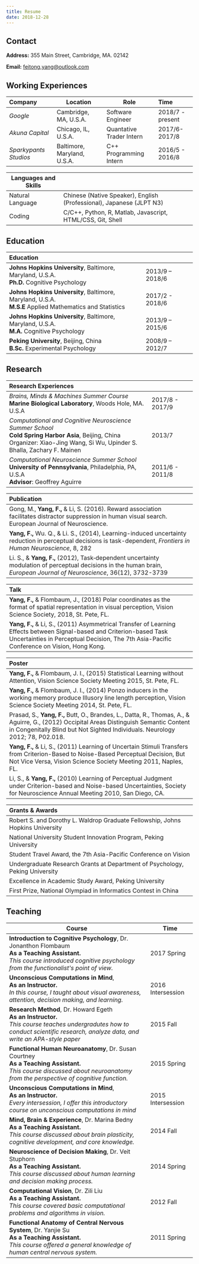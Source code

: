 ```yaml
---
title: Resume
date: 2018-12-28
---
```

## Contact

**Address:** 355 Main Street, Cambridge, MA. 02142

**Email:** feitong.yang@outlook.com

## Working Experiences

|Company  | Location | Role | Time |
|:--------|------|------|:-----|
| _Google_  | Cambridge, MA, U.S.A. | Software Engineer | 2018/7 - present |
| _Akuna Capital_  | Chicago, IL, U.S.A. | Quantative Trader Intern | 2017/6-2017/8 |
| _Sparkypants Studios_ | Baltimore, Maryland, U.S.A. | C++ Programming Intern | 2016/5 - 2016/8 |


| Languages and Skills | |
|----------------------|-|
| Natural Language | Chinese (Native Speaker), English (Professional), Japanese (JLPT N3) |
| Coding | C/C++, Python, R, Matlab, Javascript, HTML/CSS, Git, Shell |

## Education

| Education | |
|:--------|:--------|
| <strong>Johns Hopkins University</strong>, Baltimore, Maryland, U.S.A. <br/> <strong>Ph.D.</strong> Cognitive Psychology | 2013/9 – 2018/6 |
| <strong>Johns Hopkins University</strong>, Baltimore, Maryland, U.S.A. <br/> <strong>M.S.E </strong> Applied Mathematics and Statistics | 2017/2 - 2018/6 |
| <strong>Johns Hopkins University</strong>, Baltimore, Maryland, U.S.A. <br/> <strong>M.A.</strong> Cognitive Psychology | 2013/9 – 2015/6 |
| <strong>Peking University</strong>, Beijing, China <br /> <strong>B.Sc.</strong> Experimental Psychology | 2008/9 – 2012/7 |

## Research

|Research Experiences| |
|:--------|:--------|
| _Brains, Minds & Machines Summer Course_  <br /> **Marine Biological Laboratory**, Woods Hole, MA. U.S.A <br /> | 2017/8 - 2017/9 |
| _Computational and Cognitive Neuroscience Summer School_ <br /> **Cold Spring Harbor Asia**, Beijing, China <br /> Organizer: Xiao-Jing Wang, Si Wu, Upinder S. Bhalla, Zachary F. Mainen | 2013/7 |
| _Computational Neuroscience Summer School_ <br /> **University of Pennsylvania**, Philadelphia, PA, U.S.A <br /> **Advisor**: Geoffrey Aguirre <br /> | 2011/6 - 2011/8 |

| **Publication** |
|:----------------|
| Gong, M., **Yang, F.,** & Li, S. (2016). Reward association facilitates distractor suppression in human visual search. European Journal of Neuroscience. |
| **Yang, F.,** Wu. Q., & Li. S., (2014), Learning-induced uncertainty reduction in perceptual decisions is task-dependent, _Frontiers in Human Neuroscience_, 8, 282 |
| Li. S., & **Yang, F.,** (2012), Task‐dependent uncertainty modulation of perceptual decisions in the human brain, _European Journal of Neuroscience_, 36(12), 3732-3739 |

| **Talk** |
|:---------|
| **Yang, F.,** & Flombaum, J., (2018) Polar coordinates as the format of spatial representation in visual perception, Vision Science Society, 2018, St. Pete, FL. |
| **Yang, F.,** & Li, S., (2011) Asymmetrical Transfer of Learning Effects between Signal-based and Criterion-based Task Uncertainties in Perceptual Decision, The 7th Asia-Pacific Conference on Vision, Hong Kong. |

| **Poster** |
|:-------|
| **Yang, F.,** & Flombaum, J. I., (2015) Statistical Learning without Attention, Vision Science Society Meeting 2015, St. Pete, FL. |
| **Yang, F.,** & Flombaum, J. I., (2014) Ponzo inducers in the working memory produce Illusory line length perception, Vision Science Society Meeting 2014, St. Pete, FL. |
| Prasad, S., **Yang, F.,** Butt, O., Brandes, L., Datta, R., Thomas, A., & Aguirre, G., (2012) Occipital Areas Distinguish Semantic Content in Congenitally Blind but Not Sighted Individuals. Neurology 2012; 78, P02.018. |
| **Yang, F.,** & Li, S., (2011) Learning of Uncertain Stimuli Transfers from Criterion-Based to Noise-Based Perceptual Decision, But Not Vice Versa, Vision Science Society Meeting 2011, Naples, FL. |
| Li, S., & **Yang, F.,** (2010) Learning of Perceptual Judgment under Criterion-based and Noise-based Uncertainties, Society for Neuroscience Annual Meeting 2010, San Diego, CA. |


| **Grants & Awards** |
|:---------------------|
| Robert S. and Dorothy L. Waldrop Graduate Fellowship, Johns Hopkins University | 2014 - 2015 |
| National University Student Innovation Program, Peking University | 2010 – 2011 |
| Student Travel Award, the 7th Asia-Pacific Conference on Vision| 2011 |
| Undergraduate Research Grants at Department of Psychology, Peking University| 2009 – 2010 |
| Excellence in Academic Study Award, Peking University | 2009 – 2011 |
| First Prize, National Olympiad in Informatics Contest in China | 2004, 2005, 2007 |

## Teaching

| Course | Time |
|--------|------|
| **Introduction to Cognitive Psychology**, Dr. Jonanthon Flombaum <br> **As a Teaching Assistant.** <br> _This course introduced cognitive psychology from the functionalist's point of view._ | 2017 Spring |
| **Unconscious Computations in Mind**, <br> **As an Instructor.** <br> _In this course, I taught about visual awareness, attention, decision making, and learning._ | 2016 Intersession |
| **Research Method**, Dr. Howard Egeth <br> **As an Instructor.** <br>_This course teaches undergradutes how to conduct scientific research, analyze data, and write an APA-style paper_ | 2015 Fall |
| **Functional Human Neuroanatomy**, Dr. Susan Courtney <br> **As a Teaching Assistant.** <br> _This course discussed about neuroanatomy from the perspective of cognitive function._ | 2015 Spring |
| **Unconscious Computations in Mind**, <br> **As an Instructor.** <br> _Every intersession, I offer this introductory course on unconscious computations in mind_ | 2015 Intersession |
| **Mind, Brain & Experience**, Dr. Marina Bedny <br> **As a Teaching Assistant.** <br> _This course discussed about brain plasticity, cognitive development, and core knowledge._ | 2014 Fall |
| **Neuroscience of Decision Making**, Dr. Veit Stuphorn <br> **As a Teaching Assistant.** <br>  _This course discussed about human learning and decision making process._ | 2014 Spring |
| **Computational Vision**, Dr. Zili Liu <br>  **As a Teaching Assistant.** <br> _This course covered basic computational problems and algorithms in vision._ | 2012 Fall |
| **Functional Anatomy of Central Nervous System**, Dr. Yanjie Su <br> **As a Teaching Assistant.** <br> _This course offered a general knowledge of human central nervous system._ | 2011 Spring |
